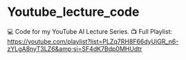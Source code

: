 # Youtube_lecture_code
💻 Code for my YouTube AI Lecture Series. 
📺 Full Playlist: https://youtube.com/playlist?list=PLZq7RH8F66dyUiGR_n6-zYLgA8nyT3LZ6&amp;si=SF4dK7Bdp0MHUdtr
